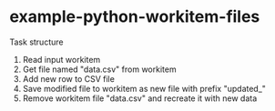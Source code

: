 # example-python-workitem-files

Task structure

  1. Read input workitem
  2. Get file named "data.csv" from workitem
  3. Add new row to CSV file
  4. Save modified file to workitem as new file with prefix "updated_"
  5. Remove workitem file "data.csv" and recreate it with new data
  
